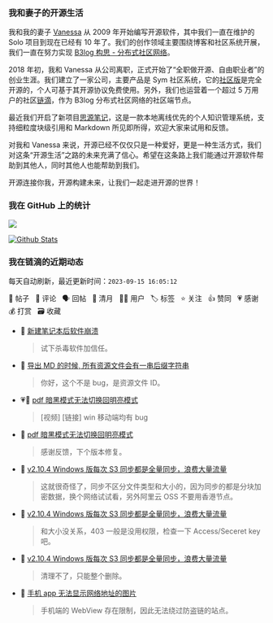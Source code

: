 ### 我和妻子的开源生活

我和我的妻子 [Vanessa](https://github.com/Vanessa219) 从 2009 年开始编写开源软件，其中我们一直在维护的 Solo 项目到现在已经有 10 年了。我们的创作领域主要围绕博客和社区系统开展，我们一直在努力实现 [B3log 构思 - 分布式社区网络](https://ld246.com/article/1546941897596)。

2018 年初，我和 Vanessa 从公司离职，正式开始了“全职做开源、自由职业者”的创业生涯。我们建立了一家公司，主要产品是 Sym 社区系统，它的[社区版](https://github.com/88250/symphony)是完全开源的，个人可基于其开源协议免费使用。另外，我们也运营着一个超过 5 万用户的社区[链滴](https://ld246.com)，作为 B3log 分布式社区网络的社区端节点。

最近我们开启了新项目[思源笔记](https://github.com/siyuan-note/siyuan)，这是一款本地离线优先的个人知识管理系统，支持细粒度块级引用和 Markdown 所见即所得，欢迎大家来试用和反馈。

对我和 Vanessa 来说，开源已经不仅仅只是一种爱好，更是一种生活方式，我们对这条“开源生活”之路的未来充满了信心。希望在这条路上我们能通过开源软件帮助到其他人，同时其他人也能帮助到我们。

开源连接你我，开源构建未来，让我们一起走进开源的世界！

### 我在 GitHub 上的统计

<a title="Hits" target="_blank" href="https://github.com/88250/88250"><img src="https://hits.b3log.org/88250/88250.svg"></a>

[![Github Stats](https://github-readme-stats.vercel.app/api?username=88250&theme=tokyonight&show_icons=true)](https://github.com/88250)

<!--events start -->

### 我在链滴的近期动态

每天自动刷新，最近更新时间：`2023-09-15 16:05:12`

📝 帖子 &nbsp; 💬 评论 &nbsp; 🗣 回帖 &nbsp; 🌙 清月 &nbsp; 👨‍💻 用户 &nbsp; 🏷️ 标签 &nbsp; ⭐️ 关注 &nbsp; 👍 赞同 &nbsp; 💗 感谢 &nbsp; 💰 打赏 &nbsp; 🗃 收藏

* 💬 [新建笔记本后软件崩溃](https://ld246.com/article/1694764600668/comment/1694764671097#comments)

  > 试下杀毒软件加信任。
* 💬 [导出 MD 的时候, 所有资源文件会有一串后缀字符串](https://ld246.com/article/1694762047110/comment/1694763779646#comments)

  > 你好，这个不是 bug，是资源文件 ID。
* 💗📝 [pdf 暗黑模式无法切换回明亮模式](https://ld246.com/article/1694744654423)

  > [视频] [链接] win 移动端均有 bug
* 💬 [pdf 暗黑模式无法切换回明亮模式](https://ld246.com/article/1694744654423/comment/1694751493341#comments)

  > 感谢反馈，下个版本修复。
* 💬 [v2.10.4 Windows 版每次 S3 同步都是全量同步，浪费大量流量](https://ld246.com/article/1694416129320/comment/1694748436870#comments)

  > 这就很奇怪了，同步不区分文件类型和大小的，因为同步的都是分块加密数据，换个网络试试看，另外阿里云 OSS 不要用香港节点。
* 💬 [v2.10.4 Windows 版每次 S3 同步都是全量同步，浪费大量流量](https://ld246.com/article/1694416129320/comment/1694747064992#comments)

  > 和大小没关系，403 一般是没用权限，检查一下 Access/Seceret key 吧。
* 💬 [v2.10.4 Windows 版每次 S3 同步都是全量同步，浪费大量流量](https://ld246.com/article/1694416129320/comment/1694746683659#comments)

  > 清理不了，只能整个删除。
* 💬 [手机 app 无法显示网络地址的图片](https://ld246.com/article/1694691915415/comment/1694692363023#comments)

  > 手机端的 WebView 存在限制，因此无法绕过防盗链的站点。


<!--events end -->

